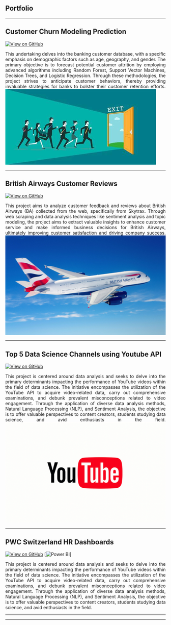 ## Portfolio

---
## Customer Churn Modeling Prediction
[![View on GitHub](https://img.shields.io/badge/GitHub-View_on_GitHub-blue?logo=GitHub)](https://github.com/tthaolinh/Churn-Modelling/blob/main/Churn_Model%20(1).ipynb)

<div style="text-align: justify"> This undertaking delves into the banking customer database, with a specific emphasis on demographic factors such as age, geography, and gender. The primary objective is to forecast potential customer attrition by employing advanced algorithms including Random Forest, Support Vector Machines, Decision Trees, and Logistic Regression. Through these methodologies, the project strives to anticipate customer behaviors, thereby providing invaluable strategies for banks to bolster their customer retention efforts.
  
<img src="images/OIP%20(3).jpg?raw=true"/>

---

## British Airways Customer Reviews
[![View on GitHub](https://img.shields.io/badge/GitHub-View_on_GitHub-blue?logo=GitHub)](https://github.com/tthaolinh/British-Airways-Passenger-Satisfaction/blob/main/Report.ipynb)

<div style="text-align: justify"> This project aims to analyze customer feedback and reviews about British Airways (BA) collected from the web, specifically from Skytrax. Through web scraping and data analysis techniques like sentiment analysis and topic modeling, the project aims to extract valuable insights to enhance customer service and make informed business decisions for British Airways, ultimately improving customer satisfaction and driving company success.
  
<img src="images/british-airways-on-business.jpg?raw=true"/>

---

## Top 5 Data Science Channels using Youtube API
[![View on GitHub](https://img.shields.io/badge/GitHub-View_on_GitHub-blue?logo=GitHub)](https://github.com/tthaolinh/Youtube-API/blob/main/Youtube-API.ipynb)

<div style="text-align: justify"> This project is centered around data analysis and seeks to delve into the primary determinants impacting the performance of YouTube videos within the field of data science. The initiative encompasses the utilization of the YouTube API to acquire video-related data, carry out comprehensive examinations, and debunk prevalent misconceptions related to video engagement. Through the application of diverse data analysis methods, Natural Language Processing (NLP), and Sentiment Analysis, the objective is to offer valuable perspectives to content creators, students studying data science, and avid enthusiasts in the field.
  
<img src="images/image2.gif?raw=true"/>

---

## PWC Switzerland HR Dashboards
[![View on GitHub](https://img.shields.io/badge/GitHub-View_on_GitHub-blue?logo=GitHub)](https://github.com/tthaolinh/Pwc-virtual-internship)
[![Power BI](https://img.shields.io/badge/Power%20BI-yellow)]

<div style="text-align: justify"> This project is centered around data analysis and seeks to delve into the primary determinants impacting the performance of YouTube videos within the field of data science. The initiative encompasses the utilization of the YouTube API to acquire video-related data, carry out comprehensive examinations, and debunk prevalent misconceptions related to video engagement. Through the application of diverse data analysis methods, Natural Language Processing (NLP), and Sentiment Analysis, the objective is to offer valuable perspectives to content creators, students studying data science, and avid enthusiasts in the field.




---




---

